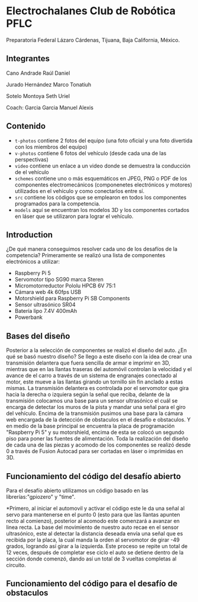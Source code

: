 Electrochalanes Club de Robótica PFLC
====

Preparatoria Federal Lázaro Cárdenas, Tijuana, Baja California, México.

## Integrantes
Cano Andrade Raúl Daniel

Jurado Hernández Marco Tonatiuh

Sotelo Montoya Seth Uriel

Coach: Garcia Garcia Manuel Alexis

## Contenido

* `t-photos` contiene 2 fotos del equipo (una foto oficial y una foto divertida con los miembros del equipo)
* `v-photos` contiene 6 fotos del vehículo (desde cada una de las perspectivas)
* `video` contiene un enlace a un video donde se demuestra la conducción de el vehículo
* `schemes` contiene uno o más esquemáticos en JPEG, PNG o PDF de los componentes electromecánicos (componenetes electrónicos y motores) utilizados en el vehículo y como conectarlos entre sí.
* `src` contiene los códigos que se emplearon en todos los componentes programados para la competencia.
* `models` aquí se encuentran los modelos 3D y los componentes cortados en láser que se utilizaron para lograr el vehículo.

## Introduction

¿De qué manera conseguimos resolver cada uno de los desafíos de la competencia?
Primeramente se realizó una lista de componentes electrónicos a utilizar:
* Raspberry Pi 5
* Servomotor tipo SG90 marca Steren
* Micromotorreductor Pololu HPCB 6V 75:1
* Cámara web 4k 60fps USB
* Motorshield para Raspberry Pi SB Components
* Sensor ultrasónico SR04
* Batería lipo 7.4V 400mAh
* Powerbank

## Bases del diseño
Posterior a la selección de componentes se realizó el diseño del auto. ¿En qué se basó nuestro diseño?
Se llego a este diseño con la idea de crear una transmisión delantera que fuera sencilla de armar e imprimir en 3D, mientras que en las llantas traseras del automóvil controlan la velocidad y el avance de el carro a través de un sistema de engranajes conectado al motor, este mueve a las llantas girando un tornillo sin fin anclado a estas mismas.
La transmisión delantera es controlada por el servomotor que gira hacia la derecha o izquiera según la señal que reciba, delante de la transmisión colocamos una base para un sensor ultrasónico el cuál se encarga de detectar los muros de la pista y mandar una señal para el giro del vehículo. Encima de la transmisión pusimos una base para la cámara web encargada de la detección de obstaculos en el desafío e obstaculos. Y en medio de la base principal se encuentra la placa de programación "Raspberry Pi 5" y su motorshield, encima de esta se colocó un segundo piso para poner las fuentes de alimentación. Toda la realización del diseño de cada una de las piezas y acomodo de los componentes se realizó desde 0 a través de Fusion Autocad para ser cortadas en láser o imprimidas en 3D.

## Funcionamiento del código del desafío abierto
Para el desafío abierto utilizamos un código basado en las librerías:"gpiozero" y "time".

*Primero, al iniciar el automovil y activar el código este le da una señal al servo para mantenerse en el punto 0 (esto para que las llantas apunten recto al comienzo), posterior al acomodo este comenzará a avanzar en linea recta. La base del movimiento de nuestro auto recae en el sensor ultrasónico, este al detectar la distancia deseada envía una señal que es recibida por la placa, la cual manda la orden al servomotor de girar -49 grados, logrando así girar a la izquierda. Este proceso se repite un total de 12 veces, después de completar ese ciclo el auto se detiene dentro de la sección donde comenzó, dando así un total de 3 vueltas completas al circuito.

## Funcionamiento del código para el desafío de obstaculos

